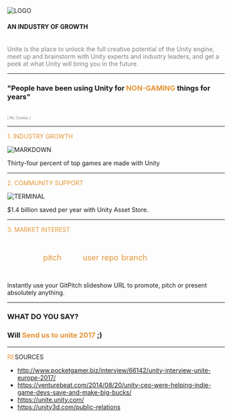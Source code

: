 ![LOGO](https://unity3d.com/profiles/unity3d/themes/unity/images/company/brand/logos/primary/unity-logo-white.png)

#### AN INDUSTRY OF GROWTH
<br>
<span style="color:gray">
Unite is the place to unlock the full creative potential of the Unity engine, meet up and brainstorm with Unity experts and industry leaders, and get a peek at what Unity will bring you in the future.
</span>

---

### "People have been using Unity for <span style="color: #e49436; text-transform: none">NON-GAMING</span> things for years"
<br>
<span style="color:gray; font-size:0.6em;">[ Ric Cowley ]</span>

---

<span style="color: #e49436">1. INDUSTRY GROWTH</span>

![MARKDOWN](https://unity3d.com/profiles/unity3d/themes/unity/images/company/pr/unity-video-game-market.jpg)

Thirty-four percent of top games are made with Unity

---

<span style="color: #e49436">2. COMMUNITY SUPPORT</span>

![TERMINAL](https://venturebeat.com/wp-content/uploads/2014/08/unity-productivity1.jpg?resize=847%2C466&strip=all)

$1.4 billion saved per year with Unity Asset Store.

---

<span style="color: #e49436">3. MARKET INTEREST</span>

<br>

<span style="font-size: 1.3em;"><span style="color:white">htt</span><span style="color:white">ps://git</span><span style="color: #e49436">pitch</span><span style="color: white">.com/<span style="color: #e49436">user</span>/<span style="color: #e49436">repo</span>/<span style="color: #e49436">branch</span></span>

<br>

Instantly use your GitPitch slideshow URL to promote, pitch or present absolutely anything.

---

### WHAT DO YOU SAY?
### Will <span style="color: #e49436; text-transform: none">Send us to unite 2017</span> ;)

---

<span style="color: #e49436">RE</span>SOURCES

- http://www.pocketgamer.biz/interview/66142/unity-interview-unite-europe-2017/
- https://venturebeat.com/2014/08/20/unity-ceo-were-helping-indie-game-devs-save-and-make-big-bucks/
- https://unite.unity.com/
- https://unity3d.com/public-relations
